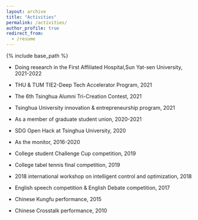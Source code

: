 ```yaml
---
layout: archive
title: "Activities"
permalink: /activities/
author_profile: true
redirect_from:
  - /resume
---
```


{% include base_path %}

* Doing research in the First Affiliated Hospital,Sun Yat-sen University, 2021-2022

* THU & TUM TIE2-Deep Tech Accelerator Program, 2021

* The 6th Tsinghua Alumni Tri-Creation Contest, 2021

* Tsinghua University innovation & entrepreneurship program, 2021

* As a member of graduate student union, 2020-2021

* SDG Open Hack at Tsinghua University, 2020

* As the monitor, 2016-2020

* College student Challenge Cup competition, 2019

* College tabel tennis final competition, 2019

* 2018 international workshop on intelligent control and optimization, 2018

* English speech competition & English Debate competition, 2017

* Chinese Kungfu performance, 2015

* Chinese Crosstalk performance, 2010